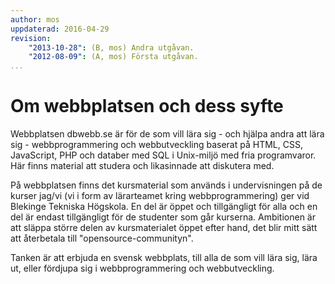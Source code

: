 ```yaml
---
author: mos
uppdaterad: 2016-04-29
revision:
    "2013-10-28": (B, mos) Andra utgåvan.
    "2012-08-09": (A, mos) Första utgåvan.
...
```

Om webbplatsen och dess syfte
==================================

Webbplatsen dbwebb.se är för de som vill lära sig - och hjälpa andra att lära sig -  webbprogrammering och webbutveckling baserat på HTML, CSS, JavaScript, PHP och databer med SQL i Unix-miljö med fria programvaror. Här finns material att studera och likasinnade att diskutera med.

På webbplatsen finns det kursmaterial som används i undervisningen på de kurser jag/vi (vi i form av lärarteamet kring webbprogrammering) ger vid Blekinge Tekniska Högskola. En del är öppet och tillgängligt för alla och en del är endast tillgängligt för de studenter som går kurserna. Ambitionen är att släppa större delen av kursmaterialet öppet efter hand, det blir mitt sätt att återbetala till "opensource-communityn".

Tanken är att erbjuda en svensk webbplats, till alla de som vill lära sig, lära ut, eller fördjupa sig i webbprogrammering och webbutveckling. 



<!--
Historik.

Underhåll.

Öppen källkod och öppet läromaterial.

Webbplatsen är läromaterialet.

Om kurserna och dess pedagogik.
-->
